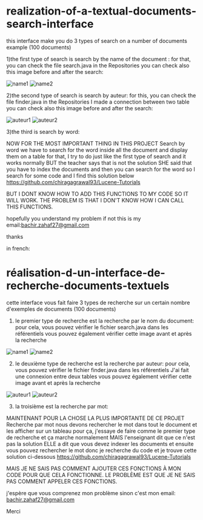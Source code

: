 # realization-of-a-textual-documents-search-interface
this interface make you do 3 types of search on a number of  documents example (100 documents)

1)the first type of search is search by the name of the document :
for that, you can check the file search.java in the Repositories
you can check also this image before and after the search:

![name1](https://user-images.githubusercontent.com/61596276/114112088-e27c7880-98db-11eb-8f65-64b51dce0d76.png)
![name2](https://user-images.githubusercontent.com/61596276/114112130-0475fb00-98dc-11eb-9b80-8dc99687d1ca.png)


2)the second type of search is search by auteur:
for this, you can check the file finder.java in the Repositories
I made a connection between two table 
you can check also this image before and after the search:

![auteur1](https://user-images.githubusercontent.com/61596276/114112290-5e76c080-98dc-11eb-9c99-5b39c2aa8821.PNG)
![auteur2](https://user-images.githubusercontent.com/61596276/114112267-53239500-98dc-11eb-8321-b68b4281cb9a.PNG)


3)the third is search by word:

NOW FOR THE MOST IMPORTANT THING IN THIS PROJECT
Search by word 
we have to search for the word inside all the document and display them on a table 
for that, I try to do just like the first type of search and it works normally BUT the teacher says that is not the solution
SHE said that you have to index the documents and then you can search for the word 
so I search for some code and I find this solution below
https://github.com/chiragagrawal93/Lucene-Tutorials

BUT I DONT KNOW HOW TO ADD THIS FUNCTIONS TO MY CODE SO IT WILL WORK.
THE PROBLEM IS THAT I DON'T KNOW HOW I CAN  CALL THIS FUNCTIONS.

hopefully you understand my problem if not this is my email:bachir.zahaf27@gmail.com

thanks




in french:
# réalisation-d-un-interface-de-recherche-documents-textuels
cette interface vous fait faire 3 types de recherche sur un certain nombre d'exemples de documents (100 documents)

1) le premier type de recherche est la recherche par le nom du document:
pour cela, vous pouvez vérifier le fichier search.java dans les référentiels
vous pouvez également vérifier cette image avant et après la recherche

![name1](https://user-images.githubusercontent.com/61596276/114112088-e27c7880-98db-11eb-8f65-64b51dce0d76.png)
![name2](https://user-images.githubusercontent.com/61596276/114112130-0475fb00-98dc-11eb-9b80-8dc99687d1ca.png)

2) le deuxième type de recherche est la recherche par auteur:
pour cela, vous pouvez vérifier le fichier finder.java dans les référentiels
J'ai fait une connexion entre deux tables
vous pouvez également vérifier cette image avant et après la recherche

![auteur1](https://user-images.githubusercontent.com/61596276/114112290-5e76c080-98dc-11eb-9c99-5b39c2aa8821.PNG)
![auteur2](https://user-images.githubusercontent.com/61596276/114112267-53239500-98dc-11eb-8321-b68b4281cb9a.PNG)

3) la troisième est la recherche par mot:

MAINTENANT POUR LA CHOSE LA PLUS IMPORTANTE DE CE PROJET
Recherche par mot
nous devons rechercher le mot dans tout le document et les afficher sur un tableau
pour ça, j'essaye de faire comme le premier type de recherche et ça marche normalement MAIS l'enseignant dit que ce n'est pas la solution
ELLE a dit que vous devez indexer les documents et ensuite vous pouvez rechercher le mot
donc je recherche du code et je trouve cette solution ci-dessous
https://github.com/chiragagrawal93/Lucene-Tutorials

MAIS JE NE SAIS PAS COMMENT AJOUTER CES FONCTIONS À MON CODE POUR QUE CELA FONCTIONNE.
LE PROBLÈME EST QUE JE NE SAIS PAS COMMENT APPELER CES FONCTIONS.

j'espère que vous comprenez mon problème sinon c'est mon email: bachir.zahaf27@gmail.com

Merci



